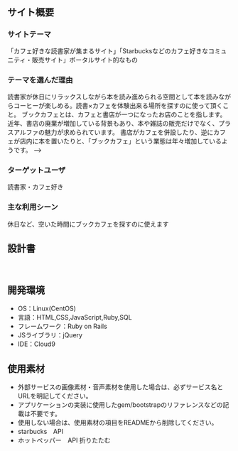 # <!--BookCafe-->
​
## サイト概要
### サイトテーマ
<!--何を『目的』とし、どのような『分類』なのかを簡潔に書く-->
 「カフェ好きな読書家が集まるサイト」「Starbucksなどのカフェ好きなコミュニティ・販売サイト」ポータルサイト的なもの
​
### テーマを選んだ理由
<!--なぜこのようなテーマにしたかを説明する-->
 読書家が休日にリラックスしながら本を読み進められる空間として本を読みながらコーヒーが楽しめる。読書×カフェを体験出来る場所を探すのに使って頂くこと。
ブックカフェとは、カフェと書店が一つになったお店のことを指します。 近年、書店の廃業が増加している背景もあり、本や雑誌の販売だけでなく、プラスアルファの魅力が求められています。 書店がカフェを併設したり、逆にカフェが店内に本を置いたりと、「ブックカフェ」という業態は年々増加しているようです。 -->
​
### ターゲットユーザ
<!--誰に使ってもらうかを具体的に記載する-->
 読書家・カフェ好き
​
### 主な利用シーン
<!--どのような時に使うのかの状況を記載すること-->
 休日など、空いた時間にブックカフェを探すのに使えます
​
## 設計書
<!--テーマを設定・提出する時点では不要です-->
​
## 開発環境
- OS：Linux(CentOS)
- 言語：HTML,CSS,JavaScript,Ruby,SQL
- フレームワーク：Ruby on Rails
- JSライブラリ：jQuery
- IDE：Cloud9
​
## 使用素材
- 外部サービスの画像素材・音声素材を使用した場合は、必ずサービス名とURLを明記してください。
- アプリケーションの実装に使用したgem/bootstrapのリファレンスなどの記載は不要です。
- 使用しない場合は、使用素材の項目をREADMEから削除してください。
- starbucks　API
- ホットペッパー　API
折りたたむ